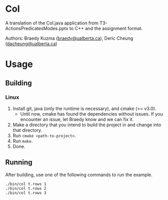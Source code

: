 # Col

A translation of the Col.java application from T3-ActionsPredicatesModes.pptx to C++ and the assignment format.

Authors: Braedy Kuzma (braedy@ualberta.ca), Deric Cheung (dacheung@ualberta.ca)

# Usage
## Building
### Linux
  1. Install git, java (only the runtime is necessary), and cmake (>= v3.0).
     - Until now, cmake has found the dependencies without issues. If you
       encounter an issue, let Braedy know and we can fix it.
  1. Make a directory that you intend to build the project in and change into
     that directory.
  1. Run `cmake <path-to-project>`.
  1. Run `make`.
  1. Done.

## Running

After building, use one of the following commands to run the example.
```
./bin/col t.rows 1
./bin/col t.rows 2
./bin/col t.rows 3
```

